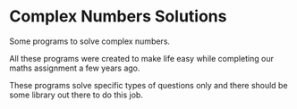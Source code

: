 # Complex Numbers Solutions
Some programs to solve complex numbers.

All these programs were created to make life easy while completing our maths assignment a few years ago.

These programs solve specific types of questions only and there should be some library out there to do this job. 
